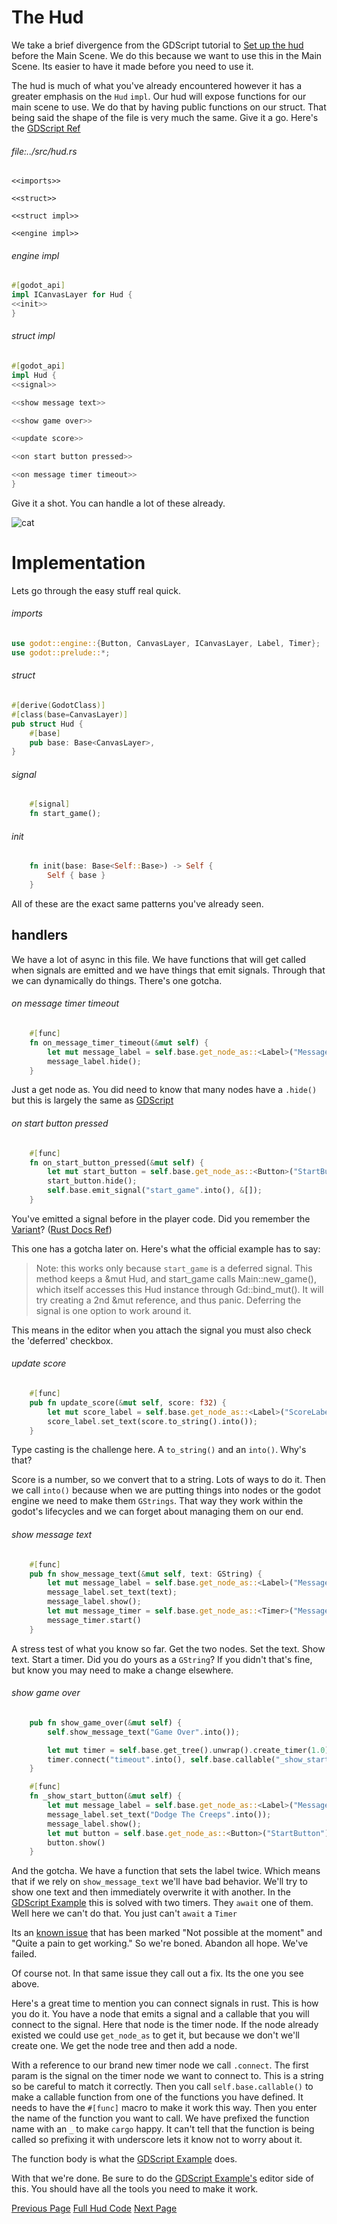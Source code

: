 # The Hud

We take a brief divergence from the GDScript tutorial to [Set up the hud](https://docs.godotengine.org/en/stable/getting_started/first_2d_game/index.html#contents) before the Main Scene. We do this because we want to use this in the Main Scene. Its easier to have it made before you need to use it.

The hud is much of what you've already encountered however it has a greater emphasis on the `Hud` `impl`. Our hud will expose functions for our main scene to use. We do that by having public functions on our struct. That being said the shape of the file is very much the same. Give it a go. Here's the [GDScript Ref](https://docs.godotengine.org/en/stable/getting_started/first_2d_game/index.html#contents)

###### file:../src/hud.rs
```
<<imports>>

<<struct>>

<<struct impl>>

<<engine impl>>

```

###### engine impl
```rust
#[godot_api]
impl ICanvasLayer for Hud {
<<init>>
}
```

###### struct impl
```rust
#[godot_api]
impl Hud {
<<signal>>

<<show message text>>

<<show game over>>

<<update score>>

<<on start button pressed>>

<<on message timer timeout>>
}
```

Give it a shot. You can handle a lot of these already.

![cat](https://images.pexels.com/photos/1056251/pexels-photo-1056251.jpeg?auto=compress&cs=tinysrgb&w=1260&h=750&dpr=1)

# Implementation
Lets go through the easy stuff real quick.

###### imports
```rust
use godot::engine::{Button, CanvasLayer, ICanvasLayer, Label, Timer};
use godot::prelude::*;
```

###### struct
```rust
#[derive(GodotClass)]
#[class(base=CanvasLayer)]
pub struct Hud {
    #[base]
    pub base: Base<CanvasLayer>,
}
```

###### signal
```rust
    #[signal]
    fn start_game();
```

###### init
```rust
    fn init(base: Base<Self::Base>) -> Self {
        Self { base }
    }
```

All of these are the exact same patterns you've already seen.

## handlers
We have a lot of async in this file. We have functions that will get called when signals are emitted and we have things that emit signals. Through that we can dynamically do things. There's one gotcha.

###### on message timer timeout
```rust
    #[func]
    fn on_message_timer_timeout(&mut self) {
        let mut message_label = self.base.get_node_as::<Label>("Message");
        message_label.hide();
    }
```
Just a get node as. You did need to know that many nodes have a `.hide()` but this is largely the same as [GDScript](https://docs.godotengine.org/en/stable/getting_started/first_2d_game/06.heads_up_display.html)

###### on start button pressed
```rust
    #[func]
    fn on_start_button_pressed(&mut self) {
        let mut start_button = self.base.get_node_as::<Button>("StartButton");
        start_button.hide();
        self.base.emit_signal("start_game".into(), &[]);
    }
```
You've emitted a signal before in the player code. Did you remember the [Variant](https://docs.godotengine.org/en/stable/classes/class_variant.html)? ([Rust Docs Ref](https://godot-rust.github.io/docs/gdext/master/godot/builtin/struct.Variant.html))

This one has a gotcha later on. Here's what the official example has to say:

> Note: this works only because `start_game` is a deferred signal.
> This method keeps a &mut Hud, and start_game calls Main::new_game(), which itself accesses this Hud
> instance through Gd<Hud>::bind_mut(). It will try creating a 2nd &mut reference, and thus panic.
> Deferring the signal is one option to work around it.

This means in the editor when you attach the signal you must also check the 'deferred' checkbox.

###### update score
```rust
    #[func]
    pub fn update_score(&mut self, score: f32) {
        let mut score_label = self.base.get_node_as::<Label>("ScoreLabel");
        score_label.set_text(score.to_string().into());
    }
```
Type casting is the challenge here. A `to_string()` and an `into()`. Why's that?

Score is a number, so we convert that to a string. Lots of ways to do it. Then we call `into()` because when we are putting things into nodes or the godot engine we need to make them `GStrings`. That way they work within the godot's lifecycles and we can forget about managing them on our end.

###### show message text
```rust
    #[func]
    pub fn show_message_text(&mut self, text: GString) {
        let mut message_label = self.base.get_node_as::<Label>("Message");
        message_label.set_text(text);
        message_label.show();
        let mut message_timer = self.base.get_node_as::<Timer>("MessageTimer");
        message_timer.start()
    }
```
A stress test of what you know so far. Get the two nodes. Set the text. Show text. Start a timer. Did you do yours as a `GString`? If you didn't that's fine, but know you may need to make a change elsewhere. 

###### show game over
```rust
    pub fn show_game_over(&mut self) {
        self.show_message_text("Game Over".into());

        let mut timer = self.base.get_tree().unwrap().create_timer(1.0).unwrap();
        timer.connect("timeout".into(), self.base.callable("_show_start_button"));
    }

    #[func]
    fn _show_start_button(&mut self) {
        let mut message_label = self.base.get_node_as::<Label>("Message");
        message_label.set_text("Dodge The Creeps".into());
        message_label.show();
        let mut button = self.base.get_node_as::<Button>("StartButton");
        button.show()
    }
```
And the gotcha. We have a function that sets the label twice. Which means that if we rely on `show_message_text` we'll have bad behavior. We'll try to show one text and then immediately overwrite it with another. In the [GDScript Example](https://docs.godotengine.org/en/stable/getting_started/first_2d_game/06.heads_up_display.html#startbutton) this is solved with two timers. They `await` one of them. Well here we can't do that. You just can't `await` a `Timer`

Its an [known issue](https://github.com/godot-rust/gdext/issues/432) that has been marked "Not possible at the moment" and "Quite a pain to get working." So we're boned. Abandon all hope. We've failed.

Of course not. In that same issue they call out a fix. Its the one you see above.

Here's a great time to mention you can connect signals in rust. This is how you do it. You have a node that emits a signal and a callable that you will connect to the signal. Here that node is the timer node. If the node already existed we could use `get_node_as` to get it, but because we don't we'll create one. We get the node tree and then add a node.

With a reference to our brand new timer node we call `.connect`. The first param is the signal on the timer node we want to connect to. This is a string so be careful to match it correctly. Then you call `self.base.callable()` to make a callable function from one of the functions you have defined. It needs to have the `#[func]` macro to make it work this way. Then you enter the name of the function you want to call. We have prefixed the function name with an `_` to make `cargo` happy. It can't tell that the function is being called so prefixing it with underscore lets it know not to worry about it.

The function body is what the [GDScript Example](https://docs.godotengine.org/en/stable/getting_started/first_2d_game/06.heads_up_display.html#) does.

With that we're done. Be sure to do the [GDScript Example's](https://docs.godotengine.org/en/stable/getting_started/first_2d_game/06.heads_up_display.html#) editor side of this. You should have all the tools you need to make it work.

[Previous Page](https://0awful.github.io/literate-dodge-the-creeps-rust/code-the-mob) [Full Hud Code](https://github.com/0awful/literate-dodge-the-creeps-rust/blob/main/src/rust/src/hud.rs) [Next Page](https://0awful.github.io/literate-dodge-the-creeps-rust/code-the-main-scene)
